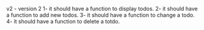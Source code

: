 v2 - version 2
1- it should have a function to display todos.
2- it should have a function to add new todos.
3- it should have a function to change a todo.
4- it should have a function to delete a totdo.
